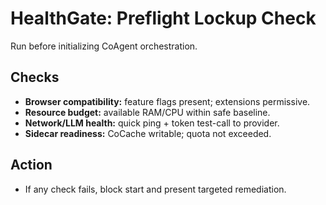 # HealthGate: Preflight Lockup Check
Run before initializing CoAgent orchestration.

## Checks
- **Browser compatibility:** feature flags present; extensions permissive.
- **Resource budget:** available RAM/CPU within safe baseline.
- **Network/LLM health:** quick ping + token test-call to provider.
- **Sidecar readiness:** CoCache writable; quota not exceeded.

## Action
- If any check fails, block start and present targeted remediation.
